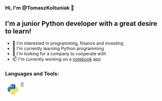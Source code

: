 ### Hi, I'm @TomaszKoltuniak 👋

## I'm a junior Python developer with a great desire to learn!
- 👀 I'm interested in programming, finance and investing
- 🌱 I'm currently learning Python programming
- 💞️ I'm looking for a company to cooperate with
- 📫 I'm currently working on a [notebook] app

### Languages and Tools:
[<img align="left" alt="Python" width="50px" src="https://raw.githubusercontent.com/github/explore/80688e429a7d4ef2fca1e82350fe8e3517d3494d/topics/python/python.png" />]


[notebook]: https://github.com/TomaszKoltuniak/notebook
